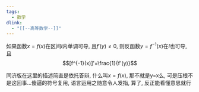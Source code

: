 ```yaml
---
tags:
  - 数学
dlink:
  - "[[--高等数学--]]"
---
```

如果函数$x=f(x)$在区间$I$内单调可导, 且$f'(y)\neq 0$, 则反函数$y=f^{-1}(x)$在$I$也可导, 且
$$[f^{-1}(x)]'=\frac{1}{f'(y)}$$

同济版在这里的描述简直是依托答辩, 什么叫$x=f(x)$, 那不就是y=x么, 可是压根不是这回事...傻逼的符号复用, 语言运用之随意令人发指, 算了, 反正能看懂意思就行